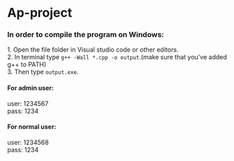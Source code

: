 # Ap-project
<h3>In order to compile the program on Windows:</h3>
  1. Open the file folder in Visual studio code or other editors.<br>  
  2. In terminal type <code>g++ -Wall *.cpp -o output</code>.(make sure that you've added g++ to PATH)<br>  
  3. Then type <code>output.exe</code>.<br>  
<h4>For admin user:</h4>
  user: 1234567<br>
  pass: 1234<br>
<h4>For normal user:</h4>
  user: 1234568<br>
  pass: 1234<br>
